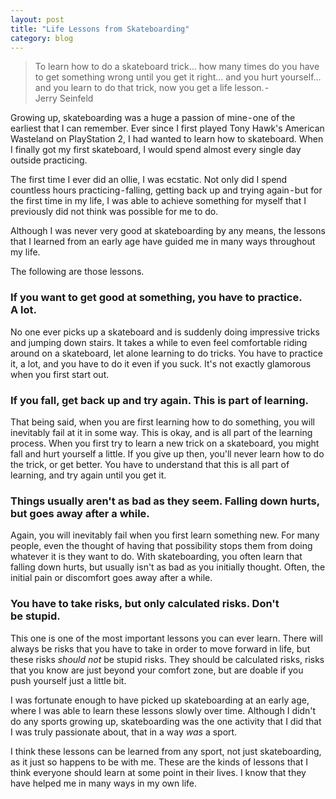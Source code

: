 ```yaml
---
layout: post
title: "Life Lessons from Skateboarding"
category: blog
---
```


> To learn how to do a skateboard trick… how many times do you have to get something wrong until you get it right… and you hurt yourself… and you learn to do that trick, now you get a life lesson. - Jerry Seinfeld

Growing up, skateboarding was a huge a passion of mine - one of the earliest that I can remember. Ever since I first played Tony Hawk's American Wasteland on PlayStation 2, I had wanted to learn how to skateboard. When I finally got my first skateboard, I would spend almost every single day outside practicing. 

The first time I ever did an ollie, I was ecstatic. Not only did I spend countless hours practicing - falling, getting back up and trying again - but for the first time in my life, I was able to achieve something for myself that I previously did not think was possible for me to do.

Although I was never very good at skateboarding by any means, the lessons that I learned from an early age have guided me in many ways throughout my life. 

The following are those lessons.

### If you want to get good at something, you have to practice. A lot.

No one ever picks up a skateboard and is suddenly doing impressive tricks and jumping down stairs. It takes a while to even feel comfortable riding around on a skateboard, let alone learning to do tricks. You have to practice it, a lot, and you have to do it even if you suck. It's not exactly glamorous when you first start out.

### If you fall, get back up and try again. This is part of learning.

That being said, when you are first learning how to do something, you will inevitably fail at it in some way. This is okay, and is all part of the learning process. When you first try to learn a new trick on a skateboard, you might fall and hurt yourself a little. If you give up then, you'll never learn how to do the trick, or get better. You have to understand that this is all part of learning, and try again until you get it. 

### Things usually aren't as bad as they seem. Falling down hurts, but goes away after a while.

Again, you will inevitably fail when you first learn something new. For many people, even the thought of having that possibility stops them from doing whatever it is they want to do. With skateboarding, you often learn that falling down hurts, but usually isn't as bad as you initially thought. Often, the initial pain or discomfort goes away after a while.

### You have to take risks, but only calculated risks. Don't be stupid.

This one is one of the most important lessons you can ever learn. There will always be risks that you have to take in order to move forward in life, but these risks *should not* be stupid risks. They should be calculated risks, risks that you know are just beyond your comfort zone, but are doable if you push yourself just a little bit.

I was fortunate enough to have picked up skateboarding at an early age, where I was able to learn these lessons slowly over time. Although I didn't do any sports growing up, skateboarding was the one activity that I did that I was truly passionate about, that in a way *was* a sport. 

I think these lessons can be learned from  any sport, not just skateboarding, as it just so happens to be with me. These are the kinds of lessons that I think everyone should learn at some point in their lives. I know that they have helped me in many ways in my own life.
